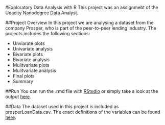 
#Exploratory Data Analysis with R
This project was an assignmebt of the Udacity Nanodegree Data Analyst.

##Project Overview
In this project we are analysing a dataset from the company Prosper, who is part of the peer-to-peer lending industry.
The projects includes the following sections:

- Unviarate plots
- Univariate analysis
- Bivariate plots
- Bivariate analysis
- Mulitvariate plots
- Mulitvariate analysis
- Final plots
- Summary

##Run
You can run the .rmd file with [RStudio](https://www.rstudio.com/) or simply take a look at the output [here](http://tschebee.net/eda-for-loan-data/).

##Data
The dataset used in this project is included as prosperLoanData.csv. 
The exact definitions of the variables can be found [here](https://www.prosper.com/Downloads/Services/Documentation/ProsperDataExport_Details.html).
